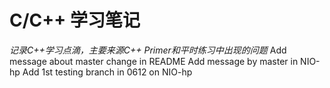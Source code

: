 # C/C++ 学习笔记
*记录C++学习点滴，主要来源C++ Primer和平时练习中出现的问题*
Add message about master change in README
Add message by master in NIO-hp
Add 1st testing branch in 0612 on NIO-hp
